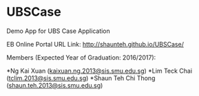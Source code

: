 # UBSCase
Demo App for UBS Case Application

EB Online Portal
URL Link: http://shaunteh.github.io/UBSCase/

Members (Expected Year of Graduation: 2016/2017):

*Ng Kai Xuan (kaixuan.ng.2013@sis.smu.edu.sg)
*Lim Teck Chai (tclim.2013@sis.smu.edu.sg)
*Shaun Teh Chi Thong (shaun.teh.2013@sis.smu.edu.sg)
